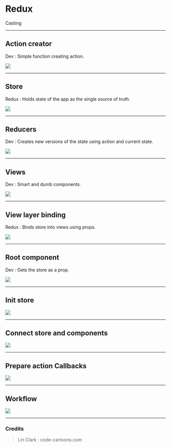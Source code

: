 # Redux

Casting

---

## Action creator

Dev : Simple function creating action.

![](assets/imgs/action_creator.png)

---

## Store

Redux : Holds state of the app as the single source of truth.

![](assets/imgs/store.png)

---

## Reducers

Dev : Creates new versions of the state using action and current state.

![](assets/imgs/reducer.png)

---

## Views

Dev : Smart and dumb components.

![](assets/imgs/views.png)

---

## View layer binding

Redux : Binds store into views using props.

![](assets/imgs/binder.png)

---

## Root component

Dev : Gets the store as a prop.

![](assets/imgs/root.png)

---

## Init store

![](assets/imgs/start_1.png)

---

## Connect store and components

![](assets/imgs/start_2.png)

---


## Prepare action Callbacks

![](assets/imgs/start_3.png)

---

## Workflow

![](assets/imgs/redux.gif)


---


### Credits

> Lin Clark : code-cartoons.com
